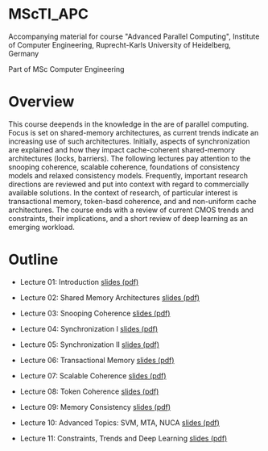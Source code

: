 # MScTI_APC
Accompanying material for course "Advanced Parallel Computing", Institute of Computer Engineering, Ruprecht-Karls University of Heidelberg, Germany

Part of MSc Computer Engineering

# Overview 

This course deepends in the knowledge in the are of parallel computing. Focus is set on shared-memory architectures, as current trends indicate an increasing use of such architectures. Initially, aspects of synchronization are explained and how they impact cache-coherent shared-memory architectures (locks, barriers). The following lectures pay attention to the snooping coherence, scalable coherence, foundations of consistency models and relaxed consistency models. Frequently, important research directions are reviewed and put into context with regard to commercially available solutions. In the context of research, of particular interest is transactional memory, token-basd coherence, and and non-uniform cache architectures. The course ends with a review of current CMOS trends and constraints, their implications, and a short review of deep learning as an emerging workload.

# Outline 
* Lecture 01: Introduction
[slides (pdf)](lec01.pdf)

* Lecture 02: Shared Memory Architectures
[slides (pdf)](lec02.pdf)

* Lecture 03: Snooping Coherence
[slides (pdf)](lec03.pdf)

* Lecture 04: Synchronization I
[slides (pdf)](lec04.pdf)

* Lecture 05: Synchronization II
[slides (pdf)](lec05.pdf)

* Lecture 06: Transactional Memory
[slides (pdf)](lec06.pdf)

* Lecture 07: Scalable Coherence
[slides (pdf)](lec07.pdf)

* Lecture 08: Token Coherence
[slides (pdf)](lec08.pdf)

* Lecture 09: Memory Consistency
[slides (pdf)](lec09.pdf)

* Lecture 10: Advanced Topics: SVM, MTA, NUCA
[slides (pdf)](lec10.pdf)

* Lecture 11: Constraints, Trends and Deep Learning
[slides (pdf)](lec11.pdf)
